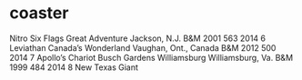 # coaster
Nitro	Six Flags Great Adventure	Jackson, N.J.	B&M	2001	563	2014
6	Leviathan	Canada’s Wonderland	Vaughan, Ont., Canada	B&M	2012	500	2014
7	Apollo’s Chariot	Busch Gardens Williamsburg	Williamsburg, Va.	B&M	1999	484	2014
8	New Texas Giant
